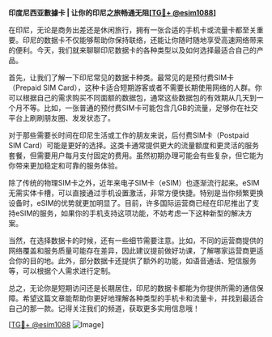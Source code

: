 **印度尼西亚數據卡 | 让你的印尼之旅畅通无阻[[TG💪+ @esim1088](https://t.me/s/esim1088)]**

在印尼，无论是商务出差还是休闲旅行，拥有一张合适的手机卡或流量卡都至关重要。印尼的数据卡不仅能够帮助你保持联络，还能让你随时随地享受高速网络带来的便利。今天，我们就来聊聊印尼数据卡的各种类型以及如何选择最适合自己的产品。

首先，让我们了解一下印尼常见的数据卡种类。最常见的是预付费SIM卡（Prepaid SIM Card），这种卡适合短期游客或者不需要长期使用网络的人群。你可以根据自己的需求购买不同面额的数据包，通常这些数据包的有效期从几天到一个月不等。比如，一张普通的预付费SIM卡可能包含几GB的流量，足够你在社交平台上刷刷朋友圈、发发状态了。

对于那些需要长时间在印尼生活或工作的朋友来说，后付费SIM卡（Postpaid SIM Card）可能是更好的选择。这类卡通常提供更大的流量额度和更灵活的服务套餐，但需要用户每月支付固定的费用。虽然初期办理可能会有些复杂，但它能为你带来更加稳定和可靠的服务体验。

除了传统的物理SIM卡之外，近年来电子SIM卡（eSIM）也逐渐流行起来。eSIM无需实体卡槽，可以直接通过手机设置激活，非常方便快捷。特别是当你频繁更换设备时，eSIM的优势就更加明显了。目前，许多国际运营商已经在印尼推出了支持eSIM的服务，如果你的手机支持这项功能，不妨考虑一下这种新型的解决方案。

当然，在选择数据卡的时候，还有一些细节需要注意。比如，不同的运营商提供的网络覆盖和服务质量可能存在差异，因此建议提前做好功课，了解哪家运营商更适合你的目的地。此外，部分数据卡还提供了额外的功能，如语音通话、短信服务等，可以根据个人需求进行定制。

总之，无论你是短期访问还是长期居住，印尼的数据卡都能为你提供所需的通信保障。希望这篇文章能帮助你更好地理解各种类型的手机卡和流量卡，并找到最适合自己的那一款。记得关注我们的频道，获取更多实用信息哦！

[[TG💪+ @esim1088](https://t.me/s/esim1088) ![Image](https://i.postimg.cc/4NQfJmqS/Snipaste-2025-05-13-00-14-12.png)]